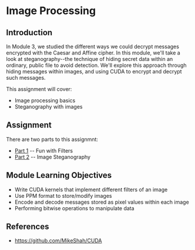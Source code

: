 # Image Processing
## Introduction
In Module 3, we studied the different ways we could decrypt messages encrypted with the Caesar and Affine cipher. In this module, we'll take a look at steganography--the technique of hiding secret data within an ordinary, public file to avoid detection. We'll explore this approach through hiding messages within images, and using CUDA to encrypt and decrypt such messages.

This assignment will cover:
* Image processing basics
* Steganography with images

## Assignment
There are two parts to this assignmnt:
* [Part 1](./filters/README.md) -- Fun with Filters
* [Part 2](./steganography/README.md) -- Image Steganography 

## Module Learning Objectives
* Write CUDA kernels that implement different filters of an image
* Use PPM format to store/modify images
* Encode and decode messages stored as pixel values within each image
* Performing bitwise operations to manipulate data

## References
* https://github.com/MikeShah/CUDA







